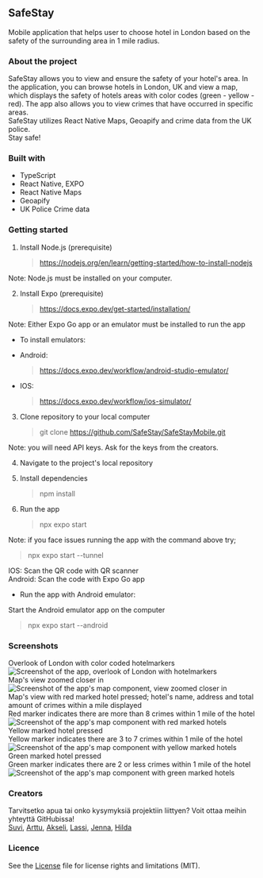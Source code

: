 ## SafeStay
Mobile application that helps user to choose hotel in London based on the safety of the surrounding area in 1 mile radius.

### About the project
SafeStay allows you to view and ensure the safety of your hotel's area. In the application, you can browse hotels in London, UK and view a map, which displays the safety of hotels areas with color codes (green - yellow - red). The app also allows you to view crimes that have occurred in specific areas.  
SafeStay utilizes React Native Maps, Geoapify and crime data from the UK police.  
Stay safe!

### Built with
- TypeScript
- React Native, EXPO
- React Native Maps
- Geoapify
- UK Police Crime data

### Getting started
1. Install Node.js (prerequisite)
   > https://nodejs.org/en/learn/getting-started/how-to-install-nodejs

Note: Node.js must be installed on your computer.

2. Install Expo (prerequisite)
   > https://docs.expo.dev/get-started/installation/

Note: Either Expo Go app or an emulator must be installed to run the app

- To install emulators:
- Android:

  > https://docs.expo.dev/workflow/android-studio-emulator/

- IOS:
  > https://docs.expo.dev/workflow/ios-simulator/

3. Clone repository to your local computer
   > git clone https://github.com/SafeStay/SafeStayMobile.git

Note: you will need API keys. Ask for the keys from the creators.

4. Navigate to the project's local repository

5. Install dependencies

   > npm install

6. Run the app
   > npx expo start

Note: if you face issues running the app with the command above try;

> npx expo start --tunnel

IOS: Scan the QR code with QR scanner  
Android: Scan the code with Expo Go app

- Run the app with Android emulator:

Start the Android emulator app on the computer

> npx expo start --android

### Screenshots  
Overlook of London with color coded hotelmarkers  
![Screenshot of the app, overlook of London with hotelmarkers](./screenshots/SafeStay2.jpeg)  
Map's view zoomed closer in  
![Screenshot of the app's map component, view zoomed closer in](./screenshots/SafeStay3.jpeg)  
Map's view with red marked hotel pressed; hotel's name, address and total amount of crimes within a mile displayed  
Red marker indicates there are more than 8 crimes within 1 mile of the hotel  
![Screenshot of the app's map component with red marked hotels](./screenshots/SafeStay1.jpeg)  
Yellow marked hotel pressed  
Yellow marker indicates there are 3 to 7 crimes within 1 mile of the hotel  
![Screenshot of the app's map component with yellow marked hotels](./screenshots/SafeStay4.jpeg)  
Green marked hotel pressed  
Green marker indicates there are 2 or less crimes within 1 mile of the hotel  
![Screenshot of the app's map component with green marked hotels](./screenshots/SafeStay5.jpeg)  

### Creators
Tarvitsetko apua tai onko kysymyksiä projektiin liittyen? Voit ottaa meihin yhteyttä GitHubissa!  
[Suvi](https://github.com/SuviAnnina), [Arttu](https://github.com/ArttuuS/), [Akseli](https://github.com/AkseliVa), [Lassi](https://github.com/Lassive), [Jenna](https://github.com/jenvii), [Hilda](https://github.com/NotInUseHi)

### Licence
See the [License](https://github.com/SafeStay/SafeStayMobile/blob/main/LICENSE.md) file for license rights and limitations (MIT).

